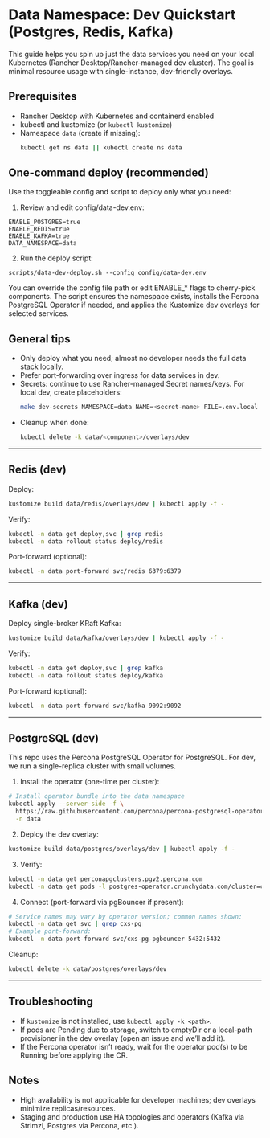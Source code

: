 # Data Namespace: Dev Quickstart (Postgres, Redis, Kafka)

This guide helps you spin up just the data services you need on your local Kubernetes (Rancher Desktop/Rancher-managed dev cluster). The goal is minimal resource usage with single-instance, dev-friendly overlays.

## Prerequisites
- Rancher Desktop with Kubernetes and containerd enabled
- kubectl and kustomize (or `kubectl kustomize`)
- Namespace `data` (create if missing):
  ```bash
  kubectl get ns data || kubectl create ns data
  ```


## One-command deploy (recommended)
Use the toggleable config and script to deploy only what you need:

1) Review and edit config/data-dev.env:
```
ENABLE_POSTGRES=true
ENABLE_REDIS=true
ENABLE_KAFKA=true
DATA_NAMESPACE=data
```

2) Run the deploy script:
```
scripts/data-dev-deploy.sh --config config/data-dev.env
```

You can override the config file path or edit ENABLE_* flags to cherry-pick components. The script ensures the namespace exists, installs the Percona PostgreSQL Operator if needed, and applies the Kustomize dev overlays for selected services.

## General tips
- Only deploy what you need; almost no developer needs the full data stack locally.
- Prefer port-forwarding over ingress for data services in dev.
- Secrets: continue to use Rancher-managed Secret names/keys. For local dev, create placeholders:
  ```bash
  make dev-secrets NAMESPACE=data NAME=<secret-name> FILE=.env.local
  ```
- Cleanup when done:
  ```bash
  kubectl delete -k data/<component>/overlays/dev
  ```

---

## Redis (dev)
Deploy:
```bash
kustomize build data/redis/overlays/dev | kubectl apply -f -
```
Verify:
```bash
kubectl -n data get deploy,svc | grep redis
kubectl -n data rollout status deploy/redis
```
Port-forward (optional):
```bash
kubectl -n data port-forward svc/redis 6379:6379
```

---

## Kafka (dev)
Deploy single-broker KRaft Kafka:
```bash
kustomize build data/kafka/overlays/dev | kubectl apply -f -
```
Verify:
```bash
kubectl -n data get deploy,svc | grep kafka
kubectl -n data rollout status deploy/kafka
```
Port-forward (optional):
```bash
kubectl -n data port-forward svc/kafka 9092:9092
```

---

## PostgreSQL (dev)
This repo uses the Percona PostgreSQL Operator for PostgreSQL. For dev, we run a single-replica cluster with small volumes.

1) Install the operator (one-time per cluster):
```bash
# Install operator bundle into the data namespace
kubectl apply --server-side -f \
  https://raw.githubusercontent.com/percona/percona-postgresql-operator/v2.3.1/deploy/bundle.yaml \
  -n data
```

2) Deploy the dev overlay:
```bash
kustomize build data/postgres/overlays/dev | kubectl apply -f -
```

3) Verify:
```bash
kubectl -n data get perconapgclusters.pgv2.percona.com
kubectl -n data get pods -l postgres-operator.crunchydata.com/cluster=cxs-pg
```

4) Connect (port-forward via pgBouncer if present):
```bash
# Service names may vary by operator version; common names shown:
kubectl -n data get svc | grep cxs-pg
# Example port-forward:
kubectl -n data port-forward svc/cxs-pg-pgbouncer 5432:5432
```

Cleanup:
```bash
kubectl delete -k data/postgres/overlays/dev
```

---

## Troubleshooting
- If `kustomize` is not installed, use `kubectl apply -k <path>`.
- If pods are Pending due to storage, switch to emptyDir or a local-path provisioner in the dev overlay (open an issue and we’ll add it).
- If the Percona operator isn’t ready, wait for the operator pod(s) to be Running before applying the CR.

## Notes
- High availability is not applicable for developer machines; dev overlays minimize replicas/resources.
- Staging and production use HA topologies and operators (Kafka via Strimzi, Postgres via Percona, etc.).

